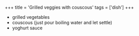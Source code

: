 +++
title = 'Grilled veggies with couscous'
tags = ['dish']
+++

- grilled vegetables
- couscous (just pour boiling water and let settle)
- yoghurt sauce
